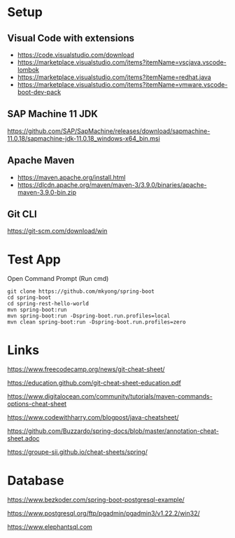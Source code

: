 # Setup

## Visual Code with extensions 

* https://code.visualstudio.com/download
* https://marketplace.visualstudio.com/items?itemName=vscjava.vscode-lombok
* https://marketplace.visualstudio.com/items?itemName=redhat.java
* https://marketplace.visualstudio.com/items?itemName=vmware.vscode-boot-dev-pack 


## SAP Machine 11 JDK 

https://github.com/SAP/SapMachine/releases/download/sapmachine-11.0.18/sapmachine-jdk-11.0.18_windows-x64_bin.msi

## Apache Maven

* https://maven.apache.org/install.html
* https://dlcdn.apache.org/maven/maven-3/3.9.0/binaries/apache-maven-3.9.0-bin.zip

## Git CLI

https://git-scm.com/download/win


# Test App

  Open Command Prompt (Run cmd)

  ```
  git clone https://github.com/mkyong/spring-boot
  cd spring-boot
  cd spring-rest-hello-world
  mvn spring-boot:run
  mvn spring-boot:run -Dspring-boot.run.profiles=local
  mvn clean spring-boot:run -Dspring-boot.run.profiles=zero

  ```

# Links

https://www.freecodecamp.org/news/git-cheat-sheet/

https://education.github.com/git-cheat-sheet-education.pdf

https://www.digitalocean.com/community/tutorials/maven-commands-options-cheat-sheet

https://www.codewithharry.com/blogpost/java-cheatsheet/

https://github.com/Buzzardo/spring-docs/blob/master/annotation-cheat-sheet.adoc

https://groupe-sii.github.io/cheat-sheets/spring/

# Database

https://www.bezkoder.com/spring-boot-postgresql-example/

https://www.postgresql.org/ftp/pgadmin/pgadmin3/v1.22.2/win32/

https://www.elephantsql.com